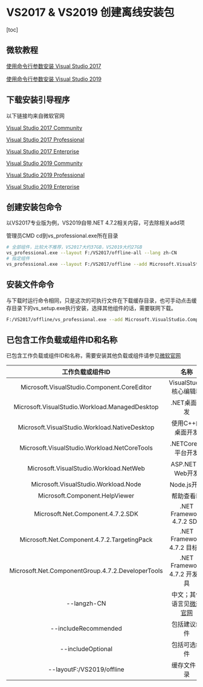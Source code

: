# VS2017 & VS2019 创建离线安装包
[toc]

## 微软教程

[使用命令行参数安装 Visual Studio 2017](<https://docs.microsoft.com/zh-cn/visualstudio/install/use-command-line-parameters-to-install-visual-studio?view=vs-2017>)

[使用命令行参数安装 Visual Studio 2019](<https://docs.microsoft.com/zh-cn/visualstudio/install/use-command-line-parameters-to-install-visual-studio?view=vs-2019>)



## 下载安装引导程序

以下链接均来自微软官网

[Visual Studio 2017 Community](https://visualstudio.microsoft.com/thank-you-downloading-visual-studio/?sku=community&rel=15&utm_medium=microsoft&utm_source=docs.microsoft.com&utm_campaign=link+cta&utm_content=download+commandline+parameters+vs2017)

[Visual Studio 2017 Professional](https://visualstudio.microsoft.com/thank-you-downloading-visual-studio/?sku=professional&rel=15&utm_medium=microsoft&utm_source=docs.microsoft.com&utm_campaign=link+cta&utm_content=download+commandline+parameters+vs2017)

[Visual Studio 2017 Enterprise](https://visualstudio.microsoft.com/thank-you-downloading-visual-studio/?sku=enterprise&rel=15&utm_medium=microsoft&utm_source=docs.microsoft.com&utm_campaign=link+cta&utm_content=download+commandline+parameters+vs2017)

[Visual Studio 2019 Community](https://visualstudio.microsoft.com/thank-you-downloading-visual-studio/?sku=community&rel=16&utm_medium=microsoft&utm_source=docs.microsoft.com&utm_campaign=offline+install&utm_content=download+vs2019)

[Visual Studio 2019 Professional](https://visualstudio.microsoft.com/thank-you-downloading-visual-studio/?sku=professional&rel=16&utm_medium=microsoft&utm_source=docs.microsoft.com&utm_campaign=offline+install&utm_content=download+vs2019)


[Visual Studio 2019 Enterprise](https://visualstudio.microsoft.com/thank-you-downloading-visual-studio/?sku=enterprise&rel=16&utm_medium=microsoft&utm_source=docs.microsoft.com&utm_campaign=offline+install&utm_content=download+vs2019)



## 创建安装包命令

以VS2017专业版为例，VS2019自带.NET 4.7.2相关内容，可去除相关add项

管理员CMD cd到vs_professional.exe所在目录
```bash
# 全部组件，比较大不推荐，VS2017大约37GB，VS2019大约27GB
vs_professional.exe --layout F:/VS2017/offline-all --lang zh-CN
# 指定组件
vs_professional.exe --layout F:/VS2017/offline --add Microsoft.VisualStudio.Component.CoreEditor --includeRecommended --add Microsoft.VisualStudio.Workload.ManagedDesktop --includeRecommended --add Microsoft.VisualStudio.Workload.NativeDesktop --includeRecommended --add Microsoft.VisualStudio.Workload.NetCoreTools --includeRecommended --add Microsoft.VisualStudio.Workload.NetWeb --includeRecommended --add Microsoft.VisualStudio.Workload.Node --includeRecommended --add Microsoft.Component.HelpViewer --add Microsoft.Net.Component.4.7.2.SDK --add Microsoft.Net.Component.4.7.2.TargetingPack --add Microsoft.Net.ComponentGroup.4.7.2.DeveloperTools --lang zh-CN
```


## 安装文件命令

与下载时运行命令相同，只是这次的可执行文件在下载缓存目录，也可手动点击缓存目录下的vs_setup.exe执行安装，选择其他组件的话，需要联网下载。
```bash
F:/VS2017/offline/vs_professional.exe --add Microsoft.VisualStudio.Component.CoreEditor --includeRecommended --add Microsoft.VisualStudio.Workload.ManagedDesktop --includeRecommended --add Microsoft.VisualStudio.Workload.NativeDesktop --includeRecommended --add Microsoft.VisualStudio.Workload.NetCoreTools --includeRecommended --add Microsoft.VisualStudio.Workload.NetWeb --includeRecommended --add Microsoft.VisualStudio.Workload.Node --includeRecommended --add Microsoft.Component.HelpViewer --add Microsoft.Net.Component.4.7.2.SDK --add Microsoft.Net.Component.4.7.2.TargetingPack --add Microsoft.Net.ComponentGroup.4.7.2.DeveloperTools --lang zh-CN
```


## 已包含工作负载或组件ID和名称

已包含工作负载或组件ID和名称，需要安装其他负载或组件请参见[微软官网](https://docs.microsoft.com/zh-cn/visualstudio/install/workload-component-id-vs-professional?view=vs-2019)


|                 工作负载或组件ID                  |                             名称                             |
| :-----------------------------------------------: | :----------------------------------------------------------: |
|    Microsoft.VisualStudio.Component.CoreEditor    |                    VisualStudio核心编辑器                    |
|  Microsoft.VisualStudio.Workload.ManagedDesktop   |                         .NET桌面开发                         |
|   Microsoft.VisualStudio.Workload.NativeDesktop   |                      使用C++的桌面开发                       |
|   Microsoft.VisualStudio.Workload.NetCoreTools    |                      .NETCore跨平台开发                      |
|      Microsoft.VisualStudio.Workload.NetWeb       |                       ASP.NET和Web开发                       |
|       Microsoft.VisualStudio.Workload.Node        |                         Node.js开发                          |
|          Microsoft.Component.HelpViewer           |                          帮助查看器                          |
|         Microsoft.Net.Component.4.7.2.SDK         |                   .NET Framework 4.7.2 SDK                   |
|    Microsoft.Net.Component.4.7.2.TargetingPack    |                 .NET Framework 4.7.2 目标包                  |
| Microsoft.Net.ComponentGroup.4.7.2.DeveloperTools |                .NET Framework 4.7.2 开发工具                 |
|                    --langzh-CN                    | 中文；其他语言见[微软官网](<https://docs.microsoft.com/en-us/visualstudio/install/create-an-offline-installation-of-visual-studio?view=vs-2019>) |
|               --includeRecommended                |                         包括建议组件                         |
|                 --includeOptional                 |                         包括可选组件                         |
|             --layoutF:/VS2019/offline             |                         缓存文件目录                         |


